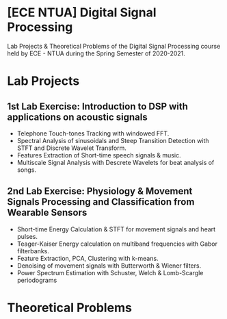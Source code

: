 # [ECE NTUA] Digital Signal Processing
Lab Projects &amp; Theoretical Problems of the Digital Signal Processing course held by ECE - NTUA during the Spring Semester of 2020-2021.

# Lab Projects

## 1st Lab Exercise: Introduction to DSP with applications on acoustic signals
- Telephone Touch-tones Tracking with windowed FFT.
- Spectral Analysis of sinusoidals and Steep Transition Detection with STFT and Discrete Wavelet Transform.
- Features Extraction of Short-time speech signals & music.
- Multiscale Signal Analysis with Descrete Wavelets for beat analysis of songs.

## 2nd Lab Exercise: Physiology & Movement Signals Processing and Classification from Wearable Sensors
- Short-time Energy Calculation & STFT for movement signals and heart pulses.
- Teager-Kaiser Energy calculation on multiband frequencies with Gabor filterbanks.
- Feature Extraction, PCA, Clustering with k-means.
- Denoising of movement signals with Butterworth & Wiener filters.
- Power Spectrum Estimation with Schuster, Welch & Lomb-Scargle periodograms

# Theoretical Problems
